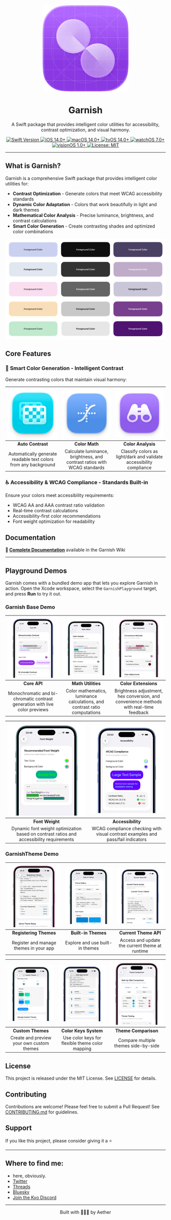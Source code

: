 <div align="center">
  <img width="270" height="270" src="/assets/icon.png" alt="Garnish Logo">
  <h1><b>Garnish</b></h1>
  <p>A Swift package that provides intelligent color utilities for accessibility, contrast optimization, and visual harmony.</p>
</div>

<div align="center">
  <a href="https://swift.org">
    <img src="https://img.shields.io/badge/Swift-5.9-orange.svg" alt="Swift Version">
  </a>
  <a href="https://www.apple.com/ios/">
    <img src="https://img.shields.io/badge/iOS-14.0%2B-blue.svg" alt="iOS 14.0+">
  </a>  
  <a href="https://www.apple.com/macos/">
    <img src="https://img.shields.io/badge/macOS-14%2B-blue.svg" alt="macOS 14.0+">
  </a>
  <a href="https://www.apple.com/tvos/">
    <img src="https://img.shields.io/badge/tvOS-14.0%2B-blue.svg" alt="tvOS 14.0+">
  </a>
  <a href="https://www.apple.com/watchos/">
    <img src="https://img.shields.io/badge/watchOS-7.0%2B-blue.svg" alt="watchOS 7.0+">
  </a>
  <a href="https://www.apple.com/visionos/">
    <img src="https://img.shields.io/badge/visionOS-1.0%2B-blue.svg" alt="visionOS 1.0+">
  </a>
  <a href="LICENSE">
    <img src="https://img.shields.io/badge/License-MIT-green.svg" alt="License: MIT">
  </a>
</div>

---

## **What is Garnish?**

Garnish is a comprehensive Swift package that provides intelligent color utilities for:
- **Contrast Optimization** - Generate colors that meet WCAG accessibility standards
- **Dynamic Color Adaptation** - Colors that work beautifully in light and dark themes
- **Mathematical Color Analysis** - Precise luminance, brightness, and contrast calculations
- **Smart Color Generation** - Create contrasting shades and optimized color combinations

![Color examples showing various background colors with optimized foreground text](assets/example1.png)

## **Core Features**

### 🎨 **Smart Color Generation** - Intelligent Contrast
Generate contrasting colors that maintain visual harmony:

| ![Auto Contrast](assets/readme/autoContrast.png) | ![Color Math](assets/readme/colorMath.png) | ![Color Analysis](assets/readme/colorAnalysis.png) |
|:---:|:---:|:---:|
| **Auto Contrast** | **Color Math** | **Color Analysis** |
| Automatically generate readable text colors from any background | Calculate luminance, brightness, and contrast ratios with WCAG standards | Classify colors as light/dark and validate accessibility compliance |

### ♿ **Accessibility & WCAG Compliance** - Standards Built-in
Ensure your colors meet accessibility requirements:
- WCAG AA and AAA contrast ratio validation
- Real-time contrast calculations
- Accessibility-first color recommendations
- Font weight optimization for readability

## **Documentation**

**📖 [Complete Documentation](https://github.com/Aeastr/Garnish/wiki)** available in the Garnish Wiki

---

## Playground Demos

Garnish comes with a bundled demo app that lets you explore Garnish in action. Open the Xcode workspace, select the `GarnishPlayground` target, and press **Run** to try it out.

### Garnish Base Demo

| ![Core API Demo](assets/readme/CoreAPIDemo.png) | ![Math Utilities Demo](assets/readme/MathUtilitiesDemo.png) | ![Color Extensions Demo](assets/readme/ColorExtensionsDemo.png) |
|:---:|:---:|:---:|
| **Core API** | **Math Utilities** | **Color Extensions** |
| Monochromatic and bi-chromatic contrast generation with live color previews | Color mathematics, luminance calculations, and contrast ratio computations | Brightness adjustment, hex conversion, and convenience methods with real-time feedback |

| ![Font Weight Demo](assets/readme/FontWeightDemo.png) | ![Accessibility Demo](assets/readme/AccessibilityDemo.png) |
|:---:|:---:|
| **Font Weight** | **Accessibility** |
| Dynamic font weight optimization based on contrast ratios and accessibility requirements | WCAG compliance checking with visual contrast examples and pass/fail indicators |


### GarnishTheme Demo


| ![Theme Demo](assets/readme/ThemeDemo.png) | ![Built-in Themes](assets/readme/ThemeBuiltIn.png) | ![Current Theme](assets/readme/ThemeCurrent.png) |
|:---:|:---:|:---:|
| **Registering Themes** | **Built-in Themes** | **Current Theme API** |
| Register and manage themes in your app | Explore and use built-in themes | Access and update the current theme at runtime |

| ![Custom Themes](assets/readme/ThemeCustom.png) | ![Color Keys](assets/readme/ThemeColorKeys.png) | ![Theme Comparison](assets/readme/ThemeComparison.png) |
|:---:|:---:|:---:|
| **Custom Themes** | **Color Keys System** | **Theme Comparison** |
| Create and preview your own custom themes | Use color keys for flexible theme color mapping | Compare multiple themes side-by-side |

## License

This project is released under the MIT License. See [LICENSE](LICENSE) for details.

## Contributing

Contributions are welcome! Please feel free to submit a Pull Request! See [CONTRIBUTING.md](CONTRIBUTING.md) for guidelines.

## Support

If you like this project, please consider giving it a ⭐️

---

## Where to find me:  
- here, obviously.  
- [Twitter](https://x.com/AetherAurelia)  
- [Threads](https://www.threads.net/@aetheraurelia)  
- [Bluesky](https://bsky.app/profile/aethers.world)  
- [Join the Kyo Discord](https://discord.gg/6NHhAvwbXV)

---

<p align="center">Built with 🍏🎨🌈 by Aether</p>
